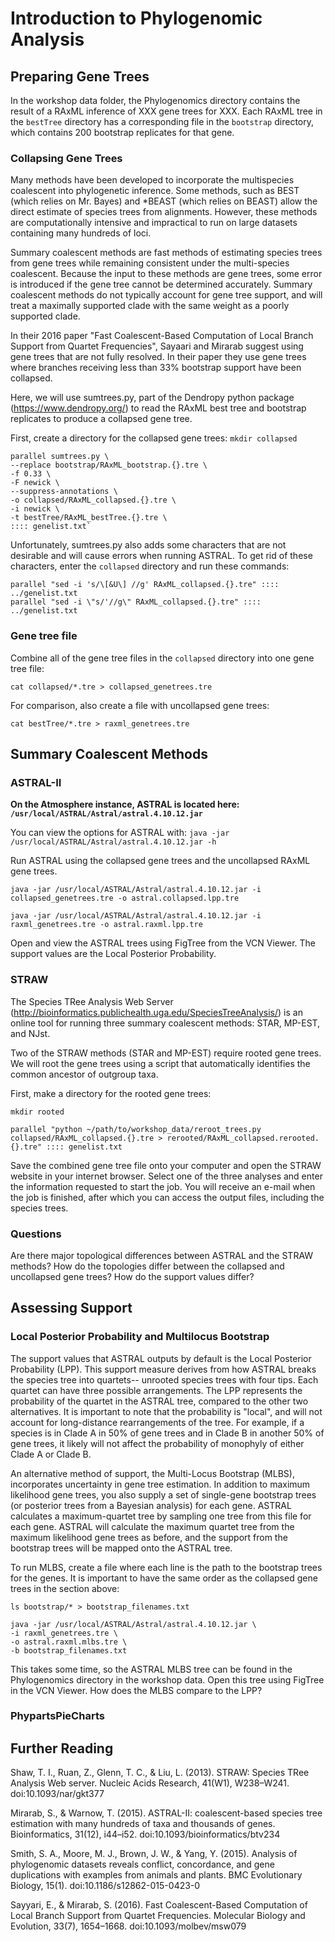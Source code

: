 # Introduction to Phylogenomic Analysis

## Preparing Gene Trees

In the workshop data folder, the Phylogenomics directory contains the result of a RAxML inference of XXX gene trees for XXX. Each RAxML tree in the `bestTree` directory has a corresponding file in the `bootstrap` directory, which contains 200 bootstrap replicates for that gene.

### Collapsing Gene Trees

Many methods have been developed to incorporate the multispecies coalescent into phylogenetic inference. Some methods, such as BEST (which relies on Mr. Bayes) and *BEAST (which relies on BEAST) allow the direct estimate of species trees from alignments. However, these methods are computationally intensive and impractical to run on large datasets containing many hundreds of loci.

Summary coalescent methods are fast methods of estimating species trees from gene trees while remaining consistent under the multi-species coalescent. Because the input to these methods are gene trees, some error is introduced if the gene tree cannot be determined accurately. Summary coalescent methods do not typically account for gene tree support, and will treat a maximally supported clade with the same weight as a poorly supported clade.

In their 2016 paper "Fast Coalescent-Based Computation of Local Branch Support from Quartet Frequencies", Sayaari and Mirarab suggest using gene trees that are not fully resolved. In their paper they use gene trees where branches receiving less than 33% bootstrap support have been collapsed. 

Here, we will use sumtrees.py, part of the Dendropy python package (https://www.dendropy.org/) to read the RAxML best tree and bootstrap replicates to produce a collapsed gene tree.

First, create a directory for the collapsed gene trees: `mkdir collapsed`

```
parallel sumtrees.py \
--replace bootstrap/RAxML_bootstrap.{}.tre \
-f 0.33 \
-F newick \
--suppress-annotations \
-o collapsed/RAxML_collapsed.{}.tre \
-i newick \
-t bestTree/RAxML_bestTree.{}.tre \
:::: genelist.txt`
```


Unfortunately, sumtrees.py also adds some characters that are not desirable and will cause errors when running ASTRAL. To get rid of these characters, enter the `collapsed` directory and run these commands:

```
parallel "sed -i 's/\[&U\] //g' RAxML_collapsed.{}.tre" :::: ../genelist.txt
parallel "sed -i \"s/'//g\" RAxML_collapsed.{}.tre" :::: ../genelist.txt
```

### Gene tree file

Combine all of the gene tree files in the `collapsed` directory into one gene tree file:

`cat collapsed/*.tre > collapsed_genetrees.tre` 

For comparison, also create a file with uncollapsed gene trees:

`cat bestTree/*.tre > raxml_genetrees.tre`


## Summary Coalescent Methods

### ASTRAL-II

**On the Atmosphere instance, ASTRAL is located here: `/usr/local/ASTRAL/Astral/astral.4.10.12.jar`**

You can view the options for ASTRAL with: `java -jar /usr/local/ASTRAL/Astral/astral.4.10.12.jar -h`

Run ASTRAL using the collapsed gene trees and the uncollapsed RAxML gene trees.

`java -jar /usr/local/ASTRAL/Astral/astral.4.10.12.jar -i collapsed_genetrees.tre -o astral.collapsed.lpp.tre`

`java -jar /usr/local/ASTRAL/Astral/astral.4.10.12.jar -i raxml_genetrees.tre -o astral.raxml.lpp.tre`

Open and view the ASTRAL trees using FigTree from the VCN Viewer. The support values are the Local Posterior Probability. 



### STRAW

The Species TRee Analysis Web Server (http://bioinformatics.publichealth.uga.edu/SpeciesTreeAnalysis/) is an online tool for running three summary coalescent methods: STAR, MP-EST, and NJst. 

Two of the STRAW methods (STAR and MP-EST) require rooted gene trees. We will root the gene trees using a script that automatically identifies the common ancestor of outgroup taxa.

First, make a directory for the rooted gene trees:

`mkdir rooted`

`parallel "python ~/path/to/workshop_data/reroot_trees.py collapsed/RAxML_collapsed.{}.tre > rerooted/RAxML_collapsed.rerooted.{}.tre" :::: genelist.txt`


Save the combined gene tree file onto your computer and open the STRAW website in your internet browser. Select one of the three analyses and enter the information requested to start the job. You will receive an e-mail when the job is finished, after which you can access the output files, including the species trees.


### Questions

Are there major topological differences between ASTRAL and the STRAW methods?
How do the topologies differ between the collapsed and uncollapsed gene trees? 
How do the support values differ?

## Assessing Support

### Local Posterior Probability and Multilocus Bootstrap

The support values that ASTRAL outputs by default is the Local Posterior Probability (LPP). This support measure derives from how ASTRAL breaks the species tree into quartets-- unrooted species trees with four tips. Each quartet can have three possible arrangements. The LPP represents the probability of the quartet in the ASTRAL tree, compared to the other two alternatives. It is important to note that the probability is "local", and will not account for long-distance rearrangements of the tree. For example, if a species is in Clade A in 50% of gene trees and in Clade B in another 50% of gene trees, it likely will not affect the probability of monophyly of either Clade A or Clade B.

An alternative method of support, the Multi-Locus Bootstrap (MLBS), incorporates uncertainty in gene tree estimation. In addition to maximum likelihood gene trees, you also supply a set of single-gene bootstrap trees (or posterior trees from a Bayesian analysis) for each gene. ASTRAL calculates a maximum-quartet tree by sampling one tree from this file for each gene. ASTRAL will calculate the maximum quartet tree from the maximum likelihood gene trees as before, and the support from the bootstrap trees will be mapped onto the ASTRAL tree.  

To run MLBS, create a file where each line is the path to the bootstrap trees for the genes. It is important to have the same order as the collapsed gene trees in the section above:

`ls bootstrap/* > bootstrap_filenames.txt`

```
java -jar /usr/local/ASTRAL/Astral/astral.4.10.12.jar \
-i raxml_genetrees.tre \
-o astral.raxml.mlbs.tre \
-b bootstrap_filenames.txt
```

This takes some time, so the ASTRAL MLBS tree can be found in the Phylogenomics directory in the workshop data. Open this tree using FigTree in the VCN Viewer. How does the MLBS compare to the LPP?


### PhypartsPieCharts

## Further Reading

Shaw, T. I., Ruan, Z., Glenn, T. C., & Liu, L. (2013). STRAW: Species TRee Analysis Web server. Nucleic Acids Research, 41(W1), W238–W241. doi:10.1093/nar/gkt377

Mirarab, S., & Warnow, T. (2015). ASTRAL-II: coalescent-based species tree estimation with many hundreds of taxa and thousands of genes. Bioinformatics, 31(12), i44–i52. doi:10.1093/bioinformatics/btv234

Smith, S. A., Moore, M. J., Brown, J. W., & Yang, Y. (2015). Analysis of phylogenomic datasets reveals conflict, concordance, and gene duplications with examples from animals and plants. BMC Evolutionary Biology, 15(1). doi:10.1186/s12862-015-0423-0

Sayyari, E., & Mirarab, S. (2016). Fast Coalescent-Based Computation of Local Branch Support from Quartet Frequencies. Molecular Biology and Evolution, 33(7), 1654–1668. doi:10.1093/molbev/msw079